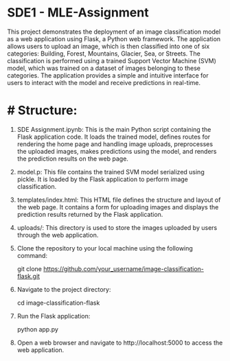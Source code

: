 # SDE1 - MLE-Assignment

This project demonstrates the deployment of an image classification model as a web application using Flask, a Python web framework. The application allows users to upload an image, which is then classified into one of six categories: Building, Forest, Mountains, Glacier, Sea, or Streets. The classification is performed using a trained Support Vector Machine (SVM) model, which was trained on a dataset of images belonging to these categories. The application provides a simple and intuitive interface for users to interact with the model and receive predictions in real-time.

# # Structure: 

1. SDE Assignment.ipynb: This is the main Python script containing the Flask application code. It loads the trained model, defines routes for rendering the home page and handling image uploads, preprocesses the uploaded images, makes predictions using the model, and renders the prediction results on the web page.

2. model.p: This file contains the trained SVM model serialized using pickle. It is loaded by the Flask application to perform image classification.

3. templates/index.html: This HTML file defines the structure and layout of the web page. It contains a form for uploading images and displays the prediction results returned by the Flask application.

4. uploads/: This directory is used to store the images uploaded by users through the web application.

5. Clone the repository to your local machine using the following command:

   git clone https://github.com/your_username/image-classification-flask.git

7. Navigate to the project directory:

   cd image-classification-flask

9. Run the Flask application:

    python app.py

11. Open a web browser and navigate to http://localhost:5000 to access the web application.
